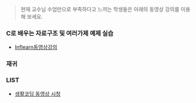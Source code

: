 
> 현재 교수님 수업만으로 부족하다고 느끼는 학생들은 아래의 동영상 강의를 이용해 보세요.
### C로 배우는 자료구조 및 여러가제 예제 실습
- [Inflearn동영상강의](https://www.inflearn.com/course/c%EB%A1%9C-%EB%B0%B0%EC%9A%B0%EB%8A%94-%EC%9E%90%EB%A3%8C%EA%B5%AC%EC%A1%B0-%EB%B0%8F-%EC%97%AC%EB%9F%AC%EA%B0%80%EC%A7%80-%EC%98%88%EC%A0%9C-%EC%8B%A4%EC%8A%B5/%EC%8B%9C%EA%B0%84%EB%B3%B5%EC%9E%A1%EB%8F%84%EC%99%80-%EC%A0%90%EA%B7%BC%EC%A0%81-%EB%B6%84%EC%84%9D-2/)


### 재귀


### LIST
- [생활코딩 동영상 시청]()
